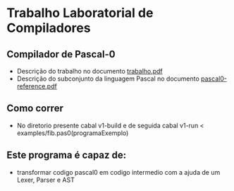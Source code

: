
# Trabalho Laboratorial de Compiladores

## Compilador de Pascal-0

* Descrição do trabalho no documento [trabalho.pdf](./trabalho.pdf)
* Descrição do subconjunto da linguagem Pascal no documento
  [pascal0-reference.pdf](./pascal0-reference.pdf)

## Como correr

* No diretorio presente cabal v1-build e de seguida cabal v1-run < examples/fib.pas0(programaExemplo) 


## Este programa é capaz de:
* transformar codigo pascal0 em codigo intermedio com a ajuda de um Lexer, Parser e AST
